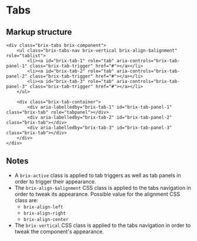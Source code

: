 # Tabs

## Markup structure

    <div class="brix-tabs brix-component">
        <ul class="brix-tabs-nav brix-vertical brix-align-$alignment" role="tablist">
            <li><a id="brix-tab-1" role="tab" aria-controls="brix-tab-panel-1" class="brix-tab-trigger" href="#"></a></li>
            <li><a id="brix-tab-2" role="tab" aria-controls="brix-tab-panel-2" class="brix-tab-trigger" href="#"></a></li>
            <li><a id="brix-tab-3" role="tab" aria-controls="brix-tab-panel-3" class="brix-tab-trigger" href="#"></a></li>
        </ul>
        
        <div class="brix-tab-container">
            <div aria-labelledby="brix-tab-1" id="brix-tab-panel-1" class="brix-tab" role="tabpanel"></div>
            <div aria-labelledby="brix-tab-2" id="brix-tab-panel-2" class="brix-tab"></div>
            <div aria-labelledby="brix-tab-3" id="brix-tab-panel-3" class="brix-tab"></div>
        </div>
    </div>

## Notes

* A `brix-active` class is applied to tab triggers as well as tab panels in order to trigger their appearance.
* The `brix-align-$alignment` CSS class is applied to the tabs navigation in order to tweak its appearance. Possible value for the alignment CSS class are:
    - `brix-align-left`
    - `brix-align-right`
    - `brix-align-center`
* The `brix-vertical` CSS class is applied to the tabs navigation in order to tweak the component's appearance.